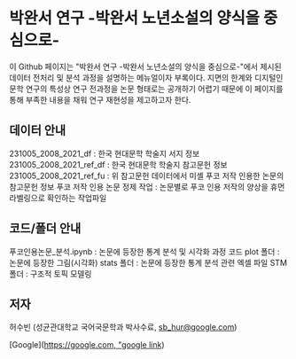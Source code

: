 # 박완서 연구 -박완서 노년소설의 양식을 중심으로-
이 Github 페이지는 "박완서 연구 -박완서 노년소설의 양식을 중심으로-"에서 제시된 데이터 전처리 및 분석 과정을 설명하는 메뉴얼이자 부록이다. 지면의 한계와 디지털인문학 연구의 특성상 연구 전과정을 논문 형태로는 공개하기 어렵기 때문에 이 페이지를 통해 부족한 내용을 채워 연구 재현성을 제고하고자 한다.

## 데이터 안내
231005_2008_2021_df : 한국 현대문학 학술지 서지 정보
231005_2008_2021_ref_df : 한국 현대문학 학술지 참고문헌 정보
231005_2008_2021_ref_fu : 위 참고문헌 데이터에서 미셸 푸코 저작 인용한 논문의 참고문헌 정보
푸코 저작 인용 논문 정제 작업 : 논문별로 푸코 인용 저작의 양상을 휴먼 라벨링으로 확인하는 작업파일

## 코드/폴더 안내
푸코인용논문_분석.ipynb : 논문에 등장한 통계 분석 및 시각화 과정 코드
plot 폴더 : 논문에 등장한 그림(시각화)
stats 폴더 : 논문에 등장한 통계 분석 관련 엑셀 파일
STM 폴더 : 구조적 토픽 모델링

## 저자
허수빈 (성균관대학교 국어국문학과 박사수료, sb_hur@google.com)


[Google]([https://google.com, "google link](https://n.news.naver.com/mnews/ranking/article/629/0000294223?ntype=RANKING&sid=001))
